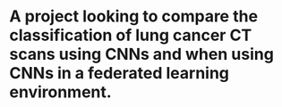 # A project looking to compare the classification of lung cancer CT scans using CNNs and when using CNNs in a federated learning environment. 
